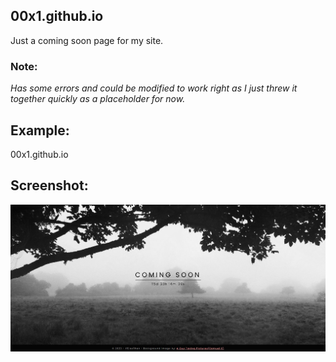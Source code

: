 ## 00x1.github.io
Just a coming soon page for my site.

### __Note__:
*Has some errors and could be modified to work right as I just threw it together quickly as a placeholder for now.*


## Example:
00x1.github.io


## Screenshot:
![Screenshot of my Coming Soon Page](./assets/img/html-test-screenshot.jpg "Screenshot of my Coming Soon Page")

